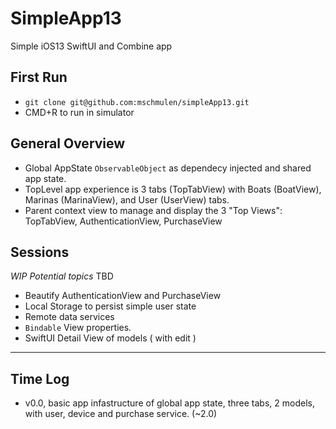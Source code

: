 SimpleApp13
====

Simple iOS13 SwiftUI and Combine app 

## First Run 

- `git clone git@github.com:mschmulen/simpleApp13.git`
- CMD+R to run in simulator

## General Overview 

- Global AppState `ObservableObject` as dependecy injected and shared app state.
- TopLevel app experience is 3 tabs (TopTabView) with Boats (BoatView), Marinas (MarinaView), and User (UserView) tabs.
- Parent context view to manage and display the 3 "Top Views": TopTabView, AuthenticationView, PurchaseView

## Sessions

*WIP Potential topics* TBD

- Beautify AuthenticationView  and PurchaseView
- Local Storage to persist simple user state
- Remote data services
- `Bindable` View properties.
- SwiftUI Detail View of models ( with edit )


---

## Time Log

- v0.0, basic app infastructure of global app state, three tabs, 2 models, with user, device and purchase service. (~2.0)
 

